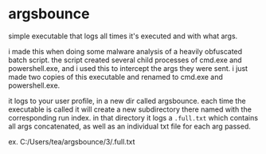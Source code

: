 # argsbounce

simple executable that logs all times it's executed and with what args. 

i made this when doing some malware analysis of a heavily obfuscated batch script. the script created several child processes of cmd.exe and powershell.exe, and i used this to intercept the args they were sent. i just made two copies of this executable and renamed to cmd.exe and powershell.exe.

it logs to your user profile, in a new dir called argsbounce. each time the executable is called it will create a new subdirectory there named with the corresponding run index. in that directory it logs a `.full.txt` which contains all args concatenated, as well as an individual txt file for each arg passed.

ex. C:/Users/tea/argsbounce/3/.full.txt

